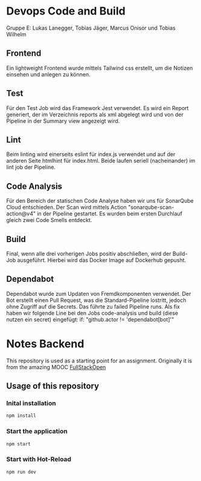 # Devops Code and Build
Gruppe E: Lukas Lanegger, Tobias Jäger, Marcus Onisor und Tobias Wilhelm

## Frontend
Ein lightweight Frontend wurde mittels Tailwind css erstellt, um die Notizen einsehen und anlegen zu können.

## Test
Für den Test Job wird das Framework Jest verwendet. Es wird ein Report generiert, der im Verzeichnis reports als xml abgelegt wird und von der Pipeline in der Summary view angezeigt wird.

## Lint
Beim linting wird einerseits eslint für index.js verwendet und auf der anderen Seite htmlhint für index.html. Beide laufen seriell (nacheinander) im lint job der Pipeline.

## Code Analysis
Für den Bereich der statischen Code Analyse haben wir uns für SonarQube Cloud entschieden. Der Scan wird mittels Action "sonarqube-scan-action@v4" in der Pipeline gestartet. Es wurden beim ersten Durchlauf gleich zwei Code Smells entdeckt.

## Build
Final, wenn alle drei vorherigen Jobs positiv abschließen, wird der Build-Job ausgeführt. Hierbei wird das Docker Image auf Dockerhub gepusht.

## Dependabot
Dependabot wurde zum Updaten von Fremdkomponenten verwendet. Der Bot erstellt einen Pull Request, was die Standard-Pipeline lostritt, jedoch ohne Zugriff auf die Secrets. Das führte zu failed Pipeline runs. Als fix haben wir folgende Line bei den Jobs code-analysis und build (diese nutzen ein secret) eingefügt: if: "github.actor != 'dependabot[bot]'"

# Notes Backend

This repository is used as a starting point for an assignment. Originally it is from the amazing MOOC [FullStackOpen](https://fullstackopen.com/)

## Usage of this repository

### Inital installation
```bash
npm install
```

### Start the application
```bash
npm start
```

### Start with Hot-Reload
```bash
npm run dev
```